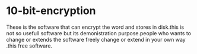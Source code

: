 10-bit-encryption
==================

These is the software that can encrypt the word and stores in disk.this is not so usefull software but its demonistration purpose.people who wants to change or extends the software freely change or extend in your own way .this free software.
